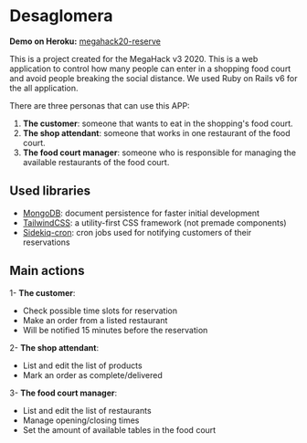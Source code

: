 # Desaglomera

**Demo on Heroku:** [megahack20-reserve](https://megahack20-reserve.herokuapp.com)

This is a project created for the MegaHack v3 2020. This is a web application to control how many people can
enter in a shopping food court and avoid people breaking the social distance. We used Ruby on Rails v6 for the all
application.

There are three personas that can use this APP:

1) **The customer**: someone that wants to eat in the shopping's food court.
2) **The shop attendant**: someone that works in one restaurant of the food court.
3) **The food court manager**: someone who is responsible for managing the available restaurants of the food court.

## Used libraries
* [MongoDB](https://www.mongodb.com/): document persistence for faster initial development
* [TailwindCSS](http://tailwindcss.com/): a utility-first CSS framework (not premade components)
* [Sidekiq-cron](https://github.com/ondrejbartas/sidekiq-cron): cron jobs used for notifying customers of their reservations

## Main actions
1- **The customer**:
  * Check possible time slots for reservation
  * Make an order from a listed restaurant
  * Will be notified 15 minutes before the reservation

2- **The shop attendant**:
  * List and edit the list of products
  * Mark an order as complete/delivered

3- **The food court manager**:
  * List and edit the list of restaurants
  * Manage opening/closing times
  * Set the amount of available tables in the food court
